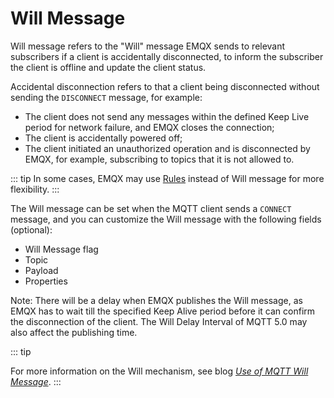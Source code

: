 # Will Message
Will message refers to the "Will" message EMQX sends to relevant subscribers if a client is accidentally disconnected, to inform the subscriber the client is offline and update the client status. 

Accidental disconnection refers to that a client being disconnected without sending the `DISCONNECT` message, for example:

- The client does not send any messages within the defined Keep Live period for network failure, and EMQX closes the connection;
- The client is accidentally powered off;
- The client initiated an unauthorized operation and is disconnected by EMQX, for example, subscribing to topics that it is not allowed to.

::: tip
In some cases, EMQX may use [Rules](../data-integration/rules.md) instead of Will message for more flexibility. 
:::

The Will message can be set when the MQTT client sends a `CONNECT` message, and you can customize the Will message with the following fields (optional):

- Will Message flag
- Topic
- Payload
- Properties

Note: There will be a delay when EMQX publishes the Will message, as EMQX has to wait till the specified Keep Alive period before it can confirm the disconnection of the client. The Will Delay Interval <!--是不是插入超链接？--> of MQTT 5.0 may also affect the publishing time. 

::: tip

For more information on the Will mechanism, see blog [*Use of MQTT Will Message*](https://www.emqx.com/en/blog/use-of-mqtt-will-message).
:::

